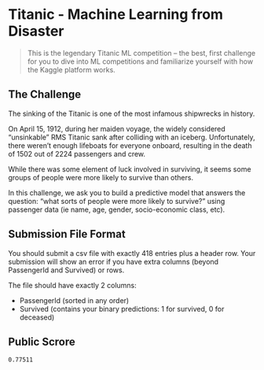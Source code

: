 # Titanic - Machine Learning from Disaster

> This is the legendary Titanic ML competition – the best, first challenge for you to dive into ML competitions and familiarize yourself with how the Kaggle platform works.

## The Challenge

The sinking of the Titanic is one of the most infamous shipwrecks in history.

On April 15, 1912, during her maiden voyage, the widely considered “unsinkable” RMS Titanic sank after colliding with an iceberg. Unfortunately, there weren’t enough lifeboats for everyone onboard, resulting in the death of 1502 out of 2224 passengers and crew.

While there was some element of luck involved in surviving, it seems some groups of people were more likely to survive than others.

In this challenge, we ask you to build a predictive model that answers the question: “what sorts of people were more likely to survive?” using passenger data (ie name, age, gender, socio-economic class, etc).

## Submission File Format

You should submit a csv file with exactly 418 entries plus a header row. Your submission will show an error if you have extra columns (beyond PassengerId and Survived) or rows.

The file should have exactly 2 columns:

- PassengerId (sorted in any order)
- Survived (contains your binary predictions: 1 for survived, 0 for deceased)

## Public Scrore

`0.77511`
